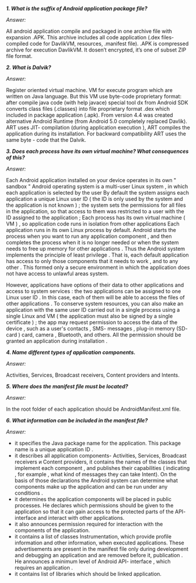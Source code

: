 ***1. What is the suffix of Android application package file?***
  
   *Answer:*
   
All android application compile and packaged in one archive file with expansion
 .APK. This archive includes all code application (.dex files- compiled code for DavlikVM, resources, .manifest file). .APK is compressed archive for execution DavlikVM. It dosen’t encrypted, it’s  one of subset ZIP file format.
 
 ***2. What is Dalvik?***
 
   *Answer:* 
 
Register oriented virtual machine. VM for execute program which are written on Java language. But this VM use byte-code proprietary format: after compile java code (with help javace) special tool dx from Android SDK converts class files (.classes) into file  proprietary format .dex which included in package application (.apk). From version 4.4 was created alternative Android Runtime (from Android 5.0  completely replaced Davlik).
ART uses JIT- compilation (during application execution ), ART compiles the application during its installation. For backward compatibility ART uses the same byte - code that the Dalvik.

***3. Does each process have its own virtual machine? What consequences of this?*** 

   *Answer:* 
  
 Each Android application installed on your device operates in its own
 " sandbox "
Android operating system is a multi-user Linux system , in which each application is selected by the user 
By default the system assigns each application a unique Linux user ID ( the ID is only used by the system and the application is not known ) ; the system sets the permissions for all files in the application, so that access to them was restricted to a user with the ID assigned to the application ;
Each process has its own virtual machine ( VM ) , so application code runs in isolation from other applications
Each application runs in its own Linux process by default. Android starts the process when you want to run any application component , and then completes the process when it is no longer needed or when the system needs to free up memory for other applications .
Thus the Android system implements the principle of least privilege . That is, each default application has access to only those components that it needs to work , and to any other . This formed only a secure environment in which the application does not have access to 
unlawful areas system.

However, applications have options of their data to other applications and access to system services :
the two applications can be assigned to one Linux user ID . In this case, each of them will be able to access the files of other applications . To conserve system resources, you can also make an application with the same user ID carried out in a single process using a single Linux and VM ( the application must also be signed by a single certificate ) ;
the app may request permission to access the data of the device , such as a user's contacts , SMS- messages , plug-in memory (SD- card ) card, camera , Bluetooth, and others. All the permission should be granted an application during installation .


***4. Name different types of application components.***

   *Answer:* 
  
 Activities, Services, Broadcast receivers, Content providers and Intents.
 
***5. Where does the manifest file must be located?***

   *Answer:* 
  
In the root folder of each application should be AndroidManifest.xml file.

***6. What information can be included in the manifest file?***

   *Answer:* 
  
+ it specifies the Java package name for the application. This package name is a unique application ID .
+ it describes all application components- Activities, Services, Broadcast receivers и Content providers, it contains the names of the classes that implement each component , and publishes their capabilities ( indicating , for example , what kind of messages they can take Intent). On the basis of those declarations the Android system can determine what components make up the application and can be run under any conditions .
+ it determines the application components will be placed in public processes.
He declares which permissions should be given to the application so that it can gain access to the protected parts of the API- interface and interact with other applications.
+ it also announces permission required for interaction with the components of the application.
+ it contains a list of classes Instrumentation, which provide profile information and other information, when executed applications. These advertisements  are present in the manifest file only during development and debugging an application and are removed before it, publication .
He announces a minimum level of Android API- interface , which requires an application .
+ it contains list of libraries which should be linked application.


